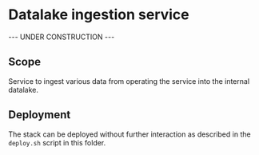 # Datalake ingestion service

--- UNDER CONSTRUCTION ---

## Scope

Service to ingest various data from operating the service into the internal datalake.

## Deployment

The stack can be deployed without further interaction as described in the `deploy.sh` script in this folder.
